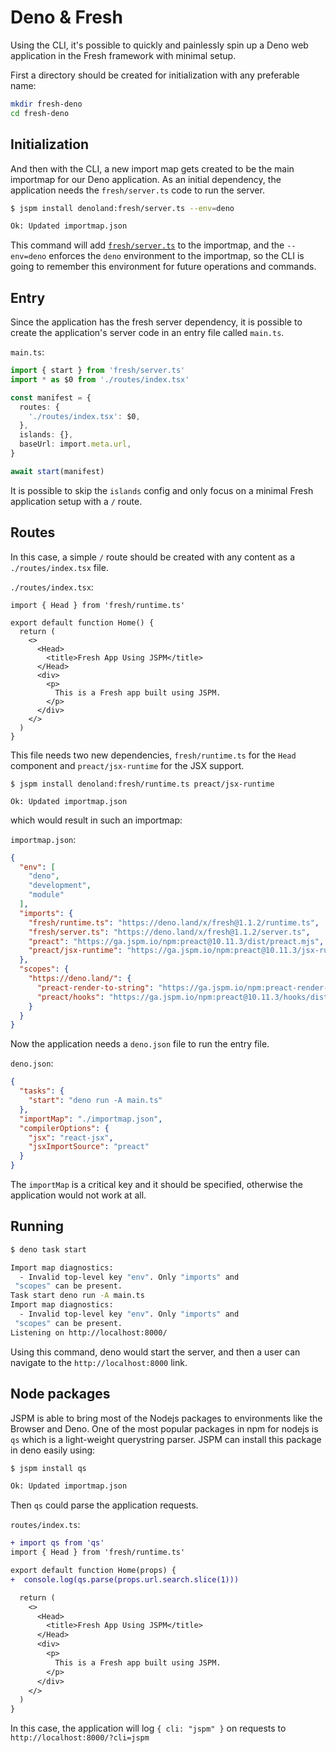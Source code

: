 # Deno & Fresh
Using the CLI, it's possible to quickly and painlessly spin up a Deno web
application in the Fresh framework with minimal setup.

First a directory should be created for initialization with any preferable name:

```sh
mkdir fresh-deno
cd fresh-deno
```
## Initialization

And then with the CLI, a new import map gets created to be the main importmap
for our Deno application. As an initial dependency, the application needs the `fresh/server.ts` code to run the server.
```sh
$ jspm install denoland:fresh/server.ts --env=deno

Ok: Updated importmap.json
```
This command will add
[`fresh/server.ts`](https://deno.land/x/fresh@1.1.2/server.ts) to the importmap,
and the `--env=deno` enforces the `deno` environment to the importmap, so the
CLI is going to remember this environment for future operations and commands.

## Entry

Since the application has the fresh server dependency, it is possible to create
the application's server code in an entry file called `main.ts`.

`main.ts`:
```ts
import { start } from 'fresh/server.ts'
import * as $0 from './routes/index.tsx'

const manifest = {
  routes: {
    './routes/index.tsx': $0,
  },
  islands: {},
  baseUrl: import.meta.url,
}

await start(manifest)
```

It is possible to skip the `islands` config and only focus on a minimal Fresh
application setup with a `/` route. 

## Routes

In this case, a simple `/` route should be created with any
content as a `./routes/index.tsx` file.

`./routes/index.tsx`:
```tsx
import { Head } from 'fresh/runtime.ts'

export default function Home() {
  return (
    <>
      <Head>
        <title>Fresh App Using JSPM</title>
      </Head>
      <div>
        <p>
          This is a Fresh app built using JSPM.
        </p>
      </div>
    </>
  )
}
```
This file needs two new dependencies, `fresh/runtime.ts` for the `Head`
component and `preact/jsx-runtime` for the JSX support.
```
$ jspm install denoland:fresh/runtime.ts preact/jsx-runtime

Ok: Updated importmap.json
```
which would result in such an importmap:

`importmap.json`:
```json
{
  "env": [
    "deno",
    "development",
    "module"
  ],
  "imports": {
    "fresh/runtime.ts": "https://deno.land/x/fresh@1.1.2/runtime.ts",
    "fresh/server.ts": "https://deno.land/x/fresh@1.1.2/server.ts",
    "preact": "https://ga.jspm.io/npm:preact@10.11.3/dist/preact.mjs",
    "preact/jsx-runtime": "https://ga.jspm.io/npm:preact@10.11.3/jsx-runtime/dist/jsxRuntime.mjs"
  },
  "scopes": {
    "https://deno.land/": {
      "preact-render-to-string": "https://ga.jspm.io/npm:preact-render-to-string@5.2.6/dist/index.mjs",
      "preact/hooks": "https://ga.jspm.io/npm:preact@10.11.3/hooks/dist/hooks.mjs"
    }
  }
}
```

Now the application needs a `deno.json` file to run the entry file.

`deno.json`:
```json
{
  "tasks": {
    "start": "deno run -A main.ts"
  },
  "importMap": "./importmap.json",
  "compilerOptions": {
    "jsx": "react-jsx",
    "jsxImportSource": "preact"
  }
}
```
The `importMap` is a critical key and it should be specified, otherwise the application would not
work at all.

## Running

```sh
$ deno task start

Import map diagnostics:
  - Invalid top-level key "env". Only "imports" and
 "scopes" can be present.
Task start deno run -A main.ts
Import map diagnostics:
  - Invalid top-level key "env". Only "imports" and
 "scopes" can be present.
Listening on http://localhost:8000/
```

Using this command, deno would start the server, and then a user can navigate to the `http://localhost:8000` link.

## Node packages
JSPM is able to bring most of the Nodejs packages to environments like the Browser
and Deno.
One of the most popular packages in npm for nodejs is `qs` which is a
light-weight querystring parser. JSPM can install this package in deno easily
using:
```sh
$ jspm install qs

Ok: Updated importmap.json
```
Then `qs` could parse the application requests.

`routes/index.ts`:
```diff
+ import qs from 'qs'
import { Head } from 'fresh/runtime.ts'

export default function Home(props) {
+  console.log(qs.parse(props.url.search.slice(1)))

  return (
    <>
      <Head>
        <title>Fresh App Using JSPM</title>
      </Head>
      <div>
        <p>
          This is a Fresh app built using JSPM.
        </p>
      </div>
    </>
  )
}
```
In this case, the application will log `{ cli: "jspm" }` on requests to `http://localhost:8000/?cli=jspm`
